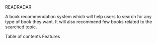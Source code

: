 READRADAR

A book recommendation system which will help users to search for any type of book they want. It will also recommend few books related to the searched topic.

Table of contents
Features
